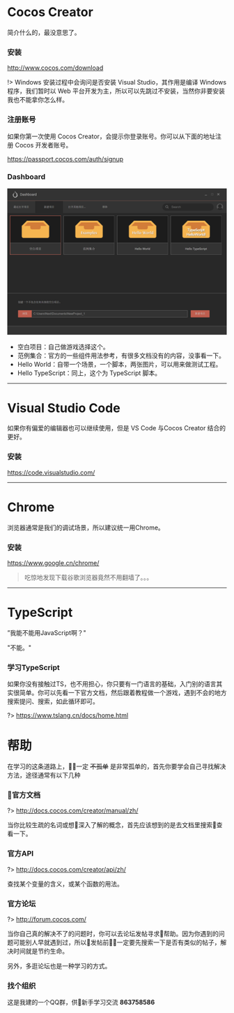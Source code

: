 # Cocos Creator
简介什么的，最没意思了。

### 安装
http://www.cocos.com/download

!> Windows 安装过程中会询问是否安装 Visual Studio，其作用是编译 Windows 程序，我们暂时以 Web 平台开发为主，所以可以先跳过不安装，当然你非要安装我也不能拿你怎么样。

### 注册账号
如果你第一次使用 Cocos Creator，会提示你登录账号。你可以从下面的地址注册 Cocos 开发者账号。

https://passport.cocos.com/auth/signup

### Dashboard

![dashboard](static/prepare_creator_dashboard.png)

- 空白项目：自己做游戏选择这个。
- 范例集合：官方的一些组件用法参考，有很多文档没有的内容，没事看一下。
- Hello World：自带一个场景，一个脚本，两张图片，可以用来做测试工程。
- Hello TypeScript：同上，这个为 TypeScript 脚本。

----
# Visual Studio Code
如果你有偏爱的编辑器也可以继续使用，但是 VS Code 与Cocos Creator 结合的更好。

### 安装
https://code.visualstudio.com/

----
# Chrome
浏览器通常是我们的调试场景，所以建议统一用Chrome。

### 安装
https://www.google.cn/chrome/
> 吃惊地发现下载谷歌浏览器竟然不用翻墙了。。。

----
# TypeScript
”我能不能用JavaScript啊？"

"不能。"

### 学习TypeScript
如果你没有接触过TS，也不用担心，你只要有一门语言的基础，入门别的语言其实很简单。你可以先看一下官方文档，然后跟着教程做一个游戏，遇到不会的地方搜索提问、搜索，如此循环即可。

?> https://www.tslang.cn/docs/home.html

# 帮助

在学习的这条道路上，一定 <del>不孤单</del> 是非常孤单的，首先你要学会自己寻找解决方法，途径通常有以下几种

### 官方文档

?> http://docs.cocos.com/creator/manual/zh/

当你比较生疏的名词或想深入了解的概念，首先应该想到的是去文档里搜索查看一下。

### 官方API

?> http://docs.cocos.com/creator/api/zh/

查找某个变量的含义，或某个函数的用法。

### 官方论坛

?> http://forum.cocos.com/

当你自己真的解决不了的问题时，你可以去论坛发帖寻求帮助。因为你遇到的问题可能别人早就遇到过，所以发帖前一定要先搜索一下是否有类似的帖子，解决时间就是节约生命。

另外，多逛论坛也是一种学习的方式。

### 找个组织

这是我建的一个QQ群，供新手学习交流
**863758586**
